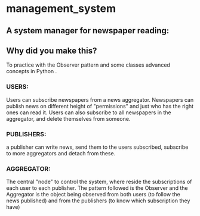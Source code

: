 # management_system
## A system manager for newspaper reading:

## Why did you make this?
To practice with the Observer pattern and some classes advanced concepts in Python .


### USERS:
Users can subscribe newspapers from a news aggregator.
Newspapers can publish news on different height of "permissions" and just who has the right ones
can read it.
Users can also subscribe to all newspapers in the aggregator, and delete themselves from someone.

### PUBLISHERS:
a publisher can write news, send them to the users subscribed, subscribe to more aggregators and detach from these.

### AGGREGATOR:
The central "node" to control the system, where reside the subscriptions of each user to each publisher.
The pattern followed is the Observer and the Aggregator is the object being observed from 
both users (to follow the news published) and from the publishers (to know which subscription they have)


